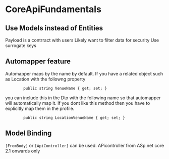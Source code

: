 # CoreApiFundamentals

## Use Models instead of Entities

Payload is a contrract with users
Likely want to filter data for security
Use surrogate keys


## Automapper feature

Automapper maps by the name by default. If you have a related object such as Location  with the followng property

`        public string VenueName { get; set; }`

you can include this in the Dto with the following name so that automapper will automatically map it. If you dont like this method then you have to explicitly map them in the profile.

`        public string LocationVenueName { get; set; }`


## Model Binding

` [FromBody] ` or ` [ApiController] ` can be used. APicontroller from ASp.net core 2.1 onwards only

